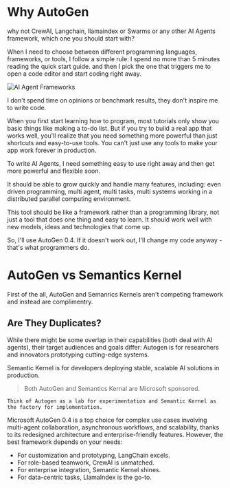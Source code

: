 # Why AutoGen

why not CrewAI, Langchain, llamaindex or Swarms or any other AI Agents framework, which one you should start with?

When I need to choose between different programming languages, frameworks, or tools, I follow a simple rule: I spend no more than 5 minutes reading the quick start guide.
and then I pick the one that triggers me to open a code editor and start coding right away.

![AI Agent Frameworks](./images/agent_frameworks.png)

I don't spend time on opinions or benchmark results, they don't inspire me to write code.

When you first start learning how to program, most tutorials only show you basic things like making a to-do list. But if you try to build a real app that works well, you'll realize that you need something more powerful than just shortcuts and easy-to-use tools. You can't just use any tools to make your app work forever in production.

To write AI Agents, I need something easy to use right away and then get more powerful and flexible soon.

It should be able to grow quickly and handle many features, including:
even driven programming, multi agent, multi tasks, multi systems working in a distributed parallel computing environment.

This tool should be like a framework rather than a programming library, not just a tool that does one thing and easy to learn. It should work well with new models, ideas and technologies that come up.

So, I'll use AutoGen 0.4. If it doesn't work out, I'll change my code anyway - that's what programmers do.

# AutoGen vs Semantics Kernel

First of the all, AutoGen and Semanrics Kernels aren't competing framework and instead are complimentry.

## Are They Duplicates?
While there might be some overlap in their capabilities (both deal with AI agents), their target audiences and goals differ:
Autogen is for researchers and innovators prototyping cutting-edge systems.

Semantic Kernel is for developers deploying stable, scalable AI solutions in production.

> Both AutoGen and Semantics Kernal are Microsoft sponsored.

`Think of Autogen as a lab for experimentation and Semantic Kernel as the factory for implementation.`

Microsoft AutoGen 0.4 is a top choice for complex use cases involving multi-agent collaboration, asynchronous workflows, and scalability, thanks to its redesigned architecture and enterprise-friendly features. However, the best framework depends on your needs:

- For customization and prototyping, LangChain excels.
- For role-based teamwork, CrewAI is unmatched.
- For enterprise integration, Semantic Kernel shines.
- For data-centric tasks, LlamaIndex is the go-to.